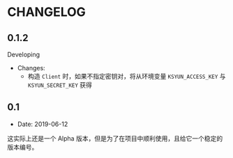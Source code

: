 # CHANGELOG

## 0.1.2

Developing

- Changes:
  - 构造 `Client` 时，如果不指定密钥对，将从环境变量 `KSYUN_ACCESS_KEY` 与 `KSYUN_SECRET_KEY` 获得

## 0.1

- Date: 2019-06-12

这实际上还是一个 Alpha 版本，但是为了在项目中顺利使用，且给它一个稳定的版本编号。

